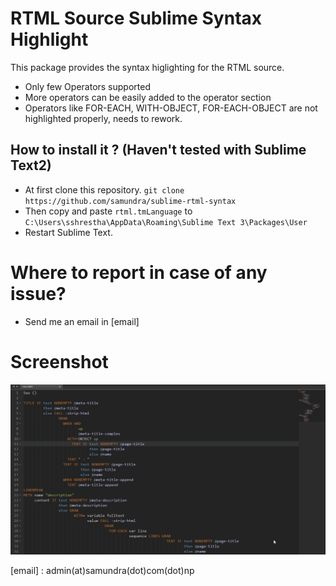 # RTML Source Sublime Syntax Highlight

This package provides the syntax higlighting for the RTML source.

* Only few Operators supported
* More operators can be easily added to the operator section
* Operators like FOR-EACH, WITH-OBJECT, FOR-EACH-OBJECT are not highlighted properly, needs to rework.

## How to install it ? (Haven't tested with Sublime Text2)
- At first clone this repository. `git clone https://github.com/samundra/sublime-rtml-syntax`
- Then copy and paste `rtml.tmLanguage` to `C:\Users\sshrestha\AppData\Roaming\Sublime Text 3\Packages\User`
- Restart Sublime Text.

# Where to report in case of any issue?
- Send me an email in [email]

# Screenshot
![Screenshot of RTML Source](https://github.com/samundra/sublime-rtml-syntax/blob/master/rtml-syntax-highlight.png)

[email] : admin(at)samundra(dot)com(dot)np